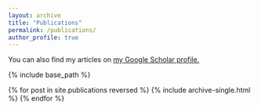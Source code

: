 ```yaml
---
layout: archive
title: "Publications"
permalink: /publications/
author_profile: true
---
```


You can also find my articles on <u><a href="https://scholar.google.com.sg/citations?user=V2KUfigAAAAJ&hl">my Google Scholar profile</a>.</u>

{% include base_path %}

{% for post in site.publications reversed %}
  {% include archive-single.html %}
{% endfor %}
